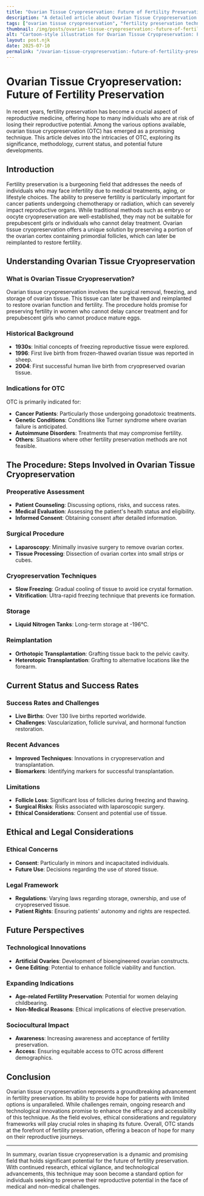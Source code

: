 ```yaml
---
title: "Ovarian Tissue Cryopreservation: Future of Fertility Preservation"
description: "A detailed article about Ovarian Tissue Cryopreservation: Future of Fertility Preservation."
tags: ["ovarian tissue cryopreservation", "fertility preservation techniques", "future of fertility preservation", "ovarian tissue freezing", "fertility preservation options"]
thumbnail: /img/posts/ovarian-tissue-cryopreservation:-future-of-fertility-preservation.png
alt: "Cartoon-style illustration for Ovarian Tissue Cryopreservation: Future of Fertility Preservation"
layout: post.njk
date: 2025-07-10
permalink: "/ovarian-tissue-cryopreservation:-future-of-fertility-preservation/"
---
```


# Ovarian Tissue Cryopreservation: Future of Fertility Preservation

In recent years, fertility preservation has become a crucial aspect of reproductive medicine, offering hope to many individuals who are at risk of losing their reproductive potential. Among the various options available, ovarian tissue cryopreservation (OTC) has emerged as a promising technique. This article delves into the intricacies of OTC, exploring its significance, methodology, current status, and potential future developments.

## Introduction

Fertility preservation is a burgeoning field that addresses the needs of individuals who may face infertility due to medical treatments, aging, or lifestyle choices. The ability to preserve fertility is particularly important for cancer patients undergoing chemotherapy or radiation, which can severely impact reproductive organs. While traditional methods such as embryo or oocyte cryopreservation are well-established, they may not be suitable for prepubescent girls or individuals who cannot delay treatment. Ovarian tissue cryopreservation offers a unique solution by preserving a portion of the ovarian cortex containing primordial follicles, which can later be reimplanted to restore fertility.

## Understanding Ovarian Tissue Cryopreservation

### What is Ovarian Tissue Cryopreservation?

Ovarian tissue cryopreservation involves the surgical removal, freezing, and storage of ovarian tissue. This tissue can later be thawed and reimplanted to restore ovarian function and fertility. The procedure holds promise for preserving fertility in women who cannot delay cancer treatment and for prepubescent girls who cannot produce mature eggs.

### Historical Background

- **1930s**: Initial concepts of freezing reproductive tissue were explored.
- **1996**: First live birth from frozen-thawed ovarian tissue was reported in sheep.
- **2004**: First successful human live birth from cryopreserved ovarian tissue.

### Indications for OTC

OTC is primarily indicated for:

- **Cancer Patients**: Particularly those undergoing gonadotoxic treatments.
- **Genetic Conditions**: Conditions like Turner syndrome where ovarian failure is anticipated.
- **Autoimmune Disorders**: Treatments that may compromise fertility.
- **Others**: Situations where other fertility preservation methods are not feasible.

## The Procedure: Steps Involved in Ovarian Tissue Cryopreservation

### Preoperative Assessment

- **Patient Counseling**: Discussing options, risks, and success rates.
- **Medical Evaluation**: Assessing the patient's health status and eligibility.
- **Informed Consent**: Obtaining consent after detailed information.

### Surgical Procedure

- **Laparoscopy**: Minimally invasive surgery to remove ovarian cortex.
- **Tissue Processing**: Dissection of ovarian cortex into small strips or cubes.

### Cryopreservation Techniques

- **Slow Freezing**: Gradual cooling of tissue to avoid ice crystal formation.
- **Vitrification**: Ultra-rapid freezing technique that prevents ice formation.

### Storage

- **Liquid Nitrogen Tanks**: Long-term storage at -196°C.

### Reimplantation

- **Orthotopic Transplantation**: Grafting tissue back to the pelvic cavity.
- **Heterotopic Transplantation**: Grafting to alternative locations like the forearm.

## Current Status and Success Rates

### Success Rates and Challenges

- **Live Births**: Over 130 live births reported worldwide.
- **Challenges**: Vascularization, follicle survival, and hormonal function restoration.

### Recent Advances

- **Improved Techniques**: Innovations in cryopreservation and transplantation.
- **Biomarkers**: Identifying markers for successful transplantation.

### Limitations

- **Follicle Loss**: Significant loss of follicles during freezing and thawing.
- **Surgical Risks**: Risks associated with laparoscopic surgery.
- **Ethical Considerations**: Consent and potential use of tissue.

## Ethical and Legal Considerations

### Ethical Concerns

- **Consent**: Particularly in minors and incapacitated individuals.
- **Future Use**: Decisions regarding the use of stored tissue.

### Legal Framework

- **Regulations**: Varying laws regarding storage, ownership, and use of cryopreserved tissue.
- **Patient Rights**: Ensuring patients' autonomy and rights are respected.

## Future Perspectives

### Technological Innovations

- **Artificial Ovaries**: Development of bioengineered ovarian constructs.
- **Gene Editing**: Potential to enhance follicle viability and function.

### Expanding Indications

- **Age-related Fertility Preservation**: Potential for women delaying childbearing.
- **Non-Medical Reasons**: Ethical implications of elective preservation.

### Sociocultural Impact

- **Awareness**: Increasing awareness and acceptance of fertility preservation.
- **Access**: Ensuring equitable access to OTC across different demographics.

## Conclusion

Ovarian tissue cryopreservation represents a groundbreaking advancement in fertility preservation. Its ability to provide hope for patients with limited options is unparalleled. While challenges remain, ongoing research and technological innovations promise to enhance the efficacy and accessibility of this technique. As the field evolves, ethical considerations and regulatory frameworks will play crucial roles in shaping its future. Overall, OTC stands at the forefront of fertility preservation, offering a beacon of hope for many on their reproductive journeys.

---

In summary, ovarian tissue cryopreservation is a dynamic and promising field that holds significant potential for the future of fertility preservation. With continued research, ethical vigilance, and technological advancements, this technique may soon become a standard option for individuals seeking to preserve their reproductive potential in the face of medical and non-medical challenges.